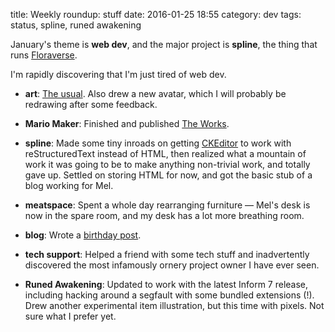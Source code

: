 title: Weekly roundup: stuff
date: 2016-01-25 18:55
category: dev
tags: status, spline, runed awakening

January's theme is **web dev**, and the major project is **spline**, the thing that runs [Floraverse](http://floraverse.com/).

I'm rapidly discovering that I'm just tired of web dev.

- **art**: [The usual](http://lexyeevee.tumblr.com/tagged/daily-comic).  Also drew a new avatar, which I will probably be redrawing after some feedback.

- **Mario Maker**: Finished and published [The Works]({filename}/release/2016-01-17-mario-maker-the-works.markdown).

- **spline**: Made some tiny inroads on getting [CKEditor](http://ckeditor.com/) to work with reStructuredText instead of HTML, then realized what a mountain of work it was going to be to make anything non-trivial work, and totally gave up.  Settled on storing HTML for now, and got the basic stub of a blog working for Mel.

- **meatspace**: Spent a whole day rearranging furniture — Mel's desk is now in the spare room, and my desk has a lot more breathing room.

- **blog**: Wrote a [birthday post](http://eev.ee/blog/2016/01/22/eevee-gained-2437-experience-points/).

- **tech support**: Helped a friend with some tech stuff and inadvertently discovered the most infamously ornery project owner I have ever seen.

- **Runed Awakening**: Updated to work with the latest Inform 7 release, including hacking around a segfault with some bundled extensions (!).  Drew another experimental item illustration, but this time with pixels.  Not sure what I prefer yet.
